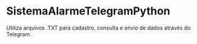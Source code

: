 # SistemaAlarmeTelegramPython

Utiliza arquivos .TXT para cadastro, consulta e envio de dados através do Telegram.
